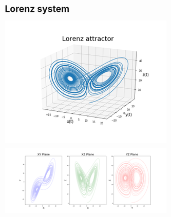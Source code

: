 # Lorenz system


![Lorenz Attractor](/lorenz_system/images/lorenz_attractor.png)

![Lorenz Attractor Plnes](/lorenz_system/images/lorenz_attractor_planes.png)

